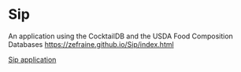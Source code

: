# Sip
An application using the CocktailDB and the USDA Food Composition Databases
https://zefraine.github.io/Sip/index.html

[Sip application](/sip.png)
